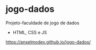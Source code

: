 # jogo-dados
Projeto-faculdade de jogo de dados

- HTML, CSS e JS

 https://anselmodev.github.io/jogo-dados/
